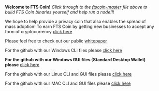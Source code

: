 **Welcome to FTS Coin!**
*Click through to the [ftscoin-master](https://github.com/ProjectFTS/FTS_COIN/tree/master/ftscoin-master) file above to build FTS Coin binaries yourself and help run a node!!!*

We hope to help provide a privacy coin that also enables the spread of mass adoption!
To earn FTS Coin by getting new businesses to accept any form of cryptocurrency [click here](https://ftsmothership.info)

Please feel free to check out our public [whitepaper](https://github.com/ProjectFTS/WhitePaper)

For the github with our Windows CLI files please [click here](https://github.com/ProjectFTS/FTS_COIN_LINUX)

**For the github with our Windows GUI files (Standard Desktop Wallet) please** [click here](https://github.com/ProjectFTS/FTS_COIN_WINDOWS_GUI)

For the github with our Linux CLI and GUI files please [click here](https://github.com/ProjectFTS/FTS_COIN_LINUX)

For the github with our MAC CLI and GUI files please [click here](https://github.com/ProjectFTS/FTS_COIN_MAC)



